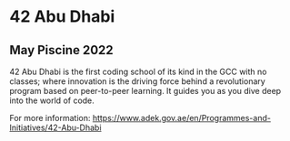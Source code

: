 # 42 Abu Dhabi
## May Piscine 2022

42 Abu Dhabi is the first coding school of its kind in the GCC with no classes; where innovation is the driving force behind a revolutionary program based on peer-to-peer learning. It guides you as you dive deep into the world of code.

For more information: https://www.adek.gov.ae/en/Programmes-and-Initiatives/42-Abu-Dhabi
